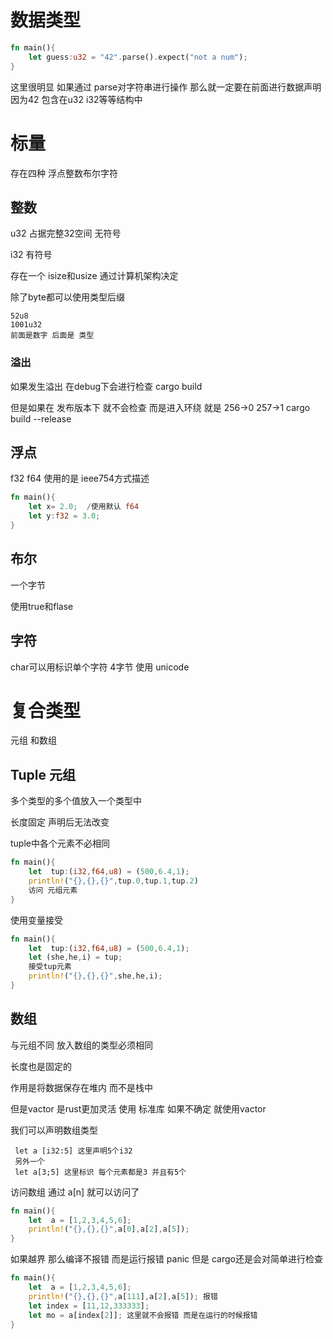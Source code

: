 # 数据类型

```rust
fn main(){
    let guess:u32 = "42".parse().expect("not a num");
}
```

这里很明显 如果通过 parse对字符串进行操作 那么就一定要在前面进行数据声明 因为42 包含在u32 i32等等结构中

# 标量

存在四种 浮点整数布尔字符

## 整数

u32 占据完整32空间 无符号

i32 有符号  

存在一个 isize和usize 通过计算机架构决定

除了byte都可以使用类型后缀

```
52u8
1001u32 
前面是数字 后面是 类型
```

### 溢出

如果发生溢出 在debug下会进行检查 cargo build

但是如果在 发布版本下 就不会检查 而是进入环绕 就是 256->0 257->1 cargo build --release



## 浮点

f32  f64 使用的是 ieee754方式描述

```rust
fn main(){
    let x= 2.0;  /使用默认 f64
    let y:f32 = 3.0;
}
```

## 布尔

一个字节

使用true和flase

## 字符

char可以用标识单个字符 4字节 使用 unicode

# 复合类型

元组 和数组 

## Tuple 元组

多个类型的多个值放入一个类型中

长度固定 声明后无法改变

tuple中各个元素不必相同

```rust
fn main(){
    let  tup:(i32,f64,u8) = (500,6.4,1);
    println!("{},{},{}",tup.0,tup.1,tup.2)
    访问 元组元素
}
```

使用变量接受	

```rust
fn main(){
    let  tup:(i32,f64,u8) = (500,6.4,1);
    let (she,he,i) = tup;
    接受tup元素
    println!("{},{},{}",she,he,i);
}
```

## 数组

与元组不同 放入数组的类型必须相同

长度也是固定的

作用是将数据保存在堆内 而不是栈中

但是vactor 是rust更加灵活 使用 标准库 如果不确定 就使用vactor

我们可以声明数组类型

```
 let a [i32:5] 这里声明5个i32
 另外一个
 let a[3;5] 这里标识 每个元素都是3 并且有5个
```

访问数组 通过 a[n] 就可以访问了

```rust
fn main(){
    let  a = [1,2,3,4,5,6];
    println!("{},{},{}",a[0],a[2],a[5]);
}
```

如果越界 那么编译不报错 而是运行报错 panic 但是 cargo还是会对简单进行检查

```rust
fn main(){
    let  a = [1,2,3,4,5,6];
    println!("{},{},{}",a[111],a[2],a[5]); 报错
    let index = [11,12,333333];
    let mo = a[index[2]]; 这里就不会报错 而是在运行的时候报错
}
```

